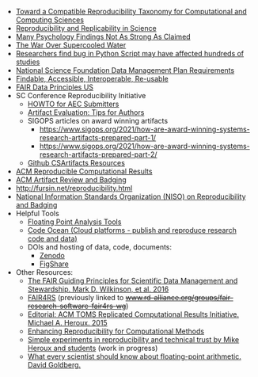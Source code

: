 <!-- reproducibility -->
  * [Toward a Compatible Reproducibility Taxonomy for Computational and Computing Sciences](https://doi.org/10.2172/1481626)
  * [Reproducibility and Replicability in Science](https://doi.org/10.17226/25303)
  * [Many Psychology Findings Not As Strong As Claimed](http://www.nytimes.com/2015/08/28/science/many-social-science-findings-not-as-strong-as-claimed-study-says.html)
  * [The War Over Supercooled Water](https://doi.org/10.1063/PT.6.1.20180822a)
  * [Researchers find bug in Python Script may have affected hundreds of studies](https://arstechnica.com/information-technology/2019/10/chemists-discover-cross-platform-python-scripts-not-so-cross-platform/)
  * [National Science Foundation Data Management Plan Requirements](https://www.nsf.gov/bfa/dias/policy/dmp.jsp)
  * [Findable, Accessible, Interoperable, Re-usable](https://doi.org/10.1038/sdata.2016.18)
  * [FAIR Data Principles US](https://gofair.us/)
  * SC Conference Reproducibility Initiative
    * [HOWTO for AEC Submitters](https://docs.google.com/document/d/1pqzPtLVIvwLwJsZwCb2r7yzWMaifudHe1Xvn42T4CcA/edit)
    * [Artifact Evaluation: Tips for Authors](https://blog.padhye.org/Artifact-Evaluation-Tips-for-Authors/)
    * SIGOPS articles on award winning artifacts
      - <https://www.sigops.org/2021/how-are-award-winning-systems-research-artifacts-prepared-part-1/>
      - <https://www.sigops.org/2021/how-are-award-winning-systems-research-artifacts-prepared-part-2/>
    * [Github CSArtifacts Resources](https://github.com/csartifacts/resources)
  * [ACM Reproducible Computational Results](http://toms.acm.org/replicated-computational-results.cfm)
  * [ACM Artifact Review and Badging](https://www.acm.org/publications/policies/artifact-review-and-badging-current)
  * <http://fursin.net/reproducibility.html>
  * [ National Information Standards Organization (NISO) on Reproducibility and Badging](https://www.niso.org/niso-io/2019/01/new-niso-project-badging-scheme-reproducibility-computational-and-computing)
  * Helpful Tools
     * [Floating Point Analysis Tools](http://fpanalysistools.org/)
     * [Code Ocean (Cloud platforms - publish and reproduce research code and data)](https://codeocean.com/)
     * DOIs and hosting of data, code, documents:
       - [Zenodo](https://zenodo.org/)
       - [FigShare](https://figshare.com/)
  * Other Resources:
    * [The FAIR Guiding Principles for Scientific Data Management and Stewardship. Mark D. Wilkinson, et al. 2016](https://doi.org/10.1038/sdata.2016.18)
    * [FAIR4RS](https://www.rd-alliance.org/groups/fair-for-research-software-fair4rs-wg/forum/) (previously linked to ~~www.rd-alliance.org/groups/fair-research-software-fair4rs-wg~~)
    * [Editorial: ACM TOMS Replicated Computational Results Initiative. Michael A. Heroux. 2015](http://dx.doi.org/10.1145/2743015)
    * [Enhancing Reproducibility for Computational Methods](https://doi.org/10.1126/science.aah6168)
    * [Simple experiments in reproducibility and technical trust by Mike Heroux and students](https://betterscientificsoftware.github.io/Trust-Tools/) (work in progress)
    * [What every scientist should know about floating-point arithmetic. David Goldberg.](https://doi.org/10.1145/103162.103163)
